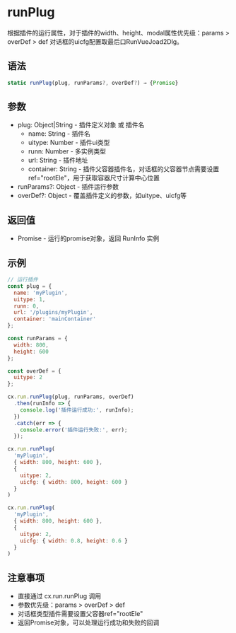 # runPlug

根据插件的运行属性，对于插件的width、height、modal属性优先级：params > overDef > def 对话框的uicfg配置取最后口RunVueJoad2Dlg。

## 语法

```javascript
static runPlug(plug, runParams?, overDef?) → {Promise}
```

## 参数

- plug: Object|String - 插件定义对象 或 插件名
  - name: String - 插件名
  - uitype: Number - 插件ui类型
  - runn: Number - 多实例类型
  - url: String - 插件地址
  - container: String - 插件父容器插件名，对话框的父容器节点需要设置 ref="rootEle"，用于获取容器尺寸计算中心位置
- runParams?: Object - 插件运行参数
- overDef?: Object - 覆盖插件定义的参数，如uitype、uicfg等

## 返回值

- Promise - 运行的promise对象，返回 RunInfo 实例

## 示例

```javascript
// 运行插件
const plug = {
  name: 'myPlugin',
  uitype: 1,
  runn: 0,
  url: '/plugins/myPlugin',
  container: 'mainContainer'
};

const runParams = {
  width: 800,
  height: 600
};

const overDef = {
  uitype: 2
};

cx.run.runPlug(plug, runParams, overDef)
  .then(runInfo => {
    console.log('插件运行成功:', runInfo);
  })
  .catch(err => {
    console.error('插件运行失败:', err);
  });

cx.run.runPlug(
  'myPlugin', 
  { width: 800, height: 600 }, 
  { 
    uitype: 2, 
    uicfg: { width: 800, height: 600 } 
  }
)

cx.run.runPlug(
  'myPlugin', 
  { width: 800, height: 600 }, 
  { 
    uitype: 2, 
    uicfg: { width: 0.8, height: 0.6 } 
  }
)
```

## 注意事项

- 直接通过 cx.run.runPlug 调用
- 参数优先级：params > overDef > def
- 对话框类型插件需要设置父容器ref="rootEle"
- 返回Promise对象，可以处理运行成功和失败的回调 